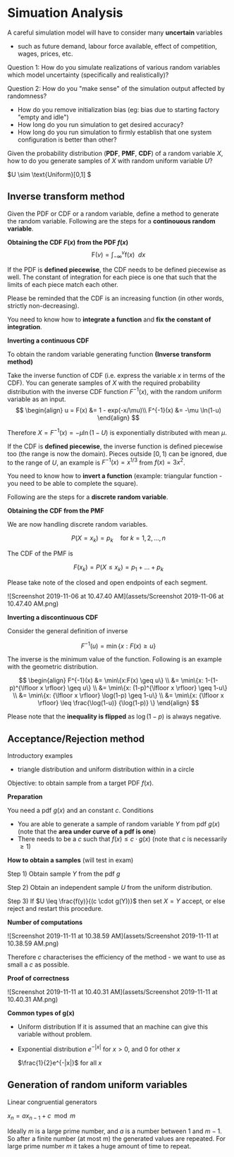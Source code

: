 #  Simuation Analysis

A careful simulation model will have to consider many **uncertain** variables 
- such as future demand, labour force available, effect of competition, wages, prices, etc. 



Question 1: How do you simulate realizations of various random variables which model uncertainty (specifically and realistically)?

Question 2: How do you "make sense" of the simulation output affected by randomness?
- How do you remove initialization bias (eg: bias due to starting factory "empty and idle")
- How long do you run simulation to get desired accuracy?
- How long do you run simulation to firmly establish that one system configuration is better than other?





Given the probability distribution (**PDF**, **PMF**, **CDF**) of a random variable $X$, how to do you generate samples of $X$ with random uniform variable $U$?

$U \sim \text{Uniform}[0,1] $ 



## Inverse transform method

Given the PDF or CDF or a random variable, define a method to generate the random variable. Following are the steps for a **continouous random variable**.

**Obtaining the CDF $F(x)$ from the PDF $f(x)$**
$$
\text{F}(v) = \int_{-\infty}^v \text{f}(x) \enspace dx
$$

If the PDF is **defined piecewise**, the CDF needs to be defined piecewise as well. The constant of integration for each piece is one that such that the limits of each piece match each other.

Please be reminded that the CDF is an increasing function (in other words, strictly non-decreasing).

You need to know how to **integrate a function** and **fix the constant of integration**.



**Inverting a continuous CDF**

To obtain the random variable generating function **(Inverse transform method)**

Take the inverse function of CDF (i.e. express the variable $x$ in terms of the CDF). You can generate samples of $X$ with the required probability distribution with the inverse CDF function $F^{-1}(x)$, with the random uniform variable as an input.
$$
\begin{align}
u = F(x)      &= 1 - exp(-x/\mu)\\
F^{-1}(x) &= -\mu \ln(1-u)
\end{align}
$$

Therefore $X = F^{-1}(x) = -\mu \ln(1-U)$  is exponentially distributed with mean $\mu$.

If the CDF is **defined piecewise**, the inverse function is defined piecewise too (the range is now the domain). Pieces outside $[0,1)$ can be ignored, due to the range of $U$, an example is $F^{-1}(x) = x^{1/3}$ from $f(x) = 3x^2$.

You need to know how to **invert a function** (example: triangular function - you need to be able to complete the square).



Following are the steps for a **discrete random variable**.

**Obtaining the CDF from the PMF**

We are now handling discrete random variables.

$$
P(X = x_k) = p_k \quad \text{for } k = 1, 2, ... , n
$$

The CDF of the PMF is

$$
F(x_k) = P(X \leq x_k) = p_1 + ... + p_k
$$

Please take note of the closed and open endpoints of each segment.

![Screenshot 2019-11-06 at 10.47.40 AM](assets/Screenshot 2019-11-06 at 10.47.40 AM.png)

**Inverting a discontinuous CDF**

Consider the general definition of inverse

$$
F^{-1}(u) = \min\{x:F(x)\geq u \}
$$

The inverse is the minimum value of the function. Following is an example with the geometric distribution.

$$
\begin{align}
F^{-1}(x) 
&= \min\{x:F(x) \geq u\} \\
&= \min\{x: 1-(1-p)^{\lfloor x \rfloor} \geq u\} \\
&= \min\{x: (1-p)^{\lfloor x \rfloor} \geq 1-u\} \\
&= \min\{x: {\lfloor x \rfloor} \log(1-p) \geq 1-u\} \\
&= \min\{x: {\lfloor x \rfloor} \leq \frac{\log(1-u)}
{\log(1-p)} \}
\end{align}
$$

Please note that the **inequality is flipped** as $\log(1-p)$ is always negative.



## Acceptance/Rejection method

Introductory examples 

- triangle distribution and uniform distribution within in a circle

Objective: to obtain sample from a target PDF $f(x)$.



**Preparation**

You need a pdf $g(x)$ and an constant $c$. Conditions

- You are able to generate a sample of random variable $Y$ from pdf $g(x)$
(note that the **area under curve of a pdf is one**)
- There needs to be a $c$ such that $f(x) \leq c \cdot g(x)$
  (note that $c$ is necessarily $\geq 1$)



**How to obtain a samples** (will test in exam)

Step 1) Obtain sample $Y$ from the pdf $g$

Step 2) Obtain an independent sample $U$ from the uniform distribution.

Step 3) If $U \leq \frac{f(y)}{(c \cdot g(Y))}$ then set $X = Y$ accept, or else reject and restart this procedure.



**Number of computations**

![Screenshot 2019-11-11 at 10.38.59 AM](assets/Screenshot 2019-11-11 at 10.38.59 AM.png)

Therefore $c$ characterises the efficiency of the method - we want to use as small a $c$ as possible.



**Proof of correctness**

![Screenshot 2019-11-11 at 10.40.31 AM](assets/Screenshot 2019-11-11 at 10.40.31 AM.png)



**Common types of g(x)**

- Uniform distribution
  If it is assumed that an machine can give this variable without problem.
- Exponential distribution
  $e^{-|x|}$ for $x > 0$, and $0$ for other $x$
  
  $\frac{1}{2}e^{-|x|}$ for all $x$





## Generation of random uniform variables

Linear congruential generators

$x_n = a x_{n-1} + c \mod m$

Ideally $m$ is a large prime number, and $a$ is a number between $1$ and $m-1$. So after a finite number (at most m) the generated values are repeated. For large prime number $m$ it takes a huge amount of time to repeat.


